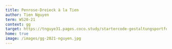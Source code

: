 ```yaml
---
title: Penrose-Dreieck à la Tien
author: Tien Nguyen
term: WS20-21
context: gg
target: https://tnguye31.pages.coco.study/startercode-gestaltungsportfolio-2020/result-punkt-linie-flaeche/index.html
home: true
image: /images/gg-2021-nguyen.jpg
---
```

